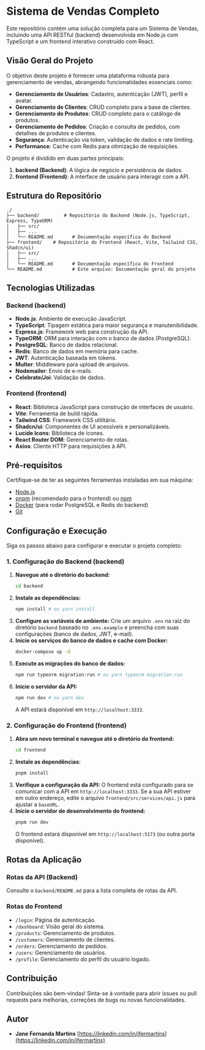 # Sistema de Vendas Completo

Este repositório contém uma solução completa para um Sistema de Vendas, incluindo uma API RESTful (backend) desenvolvida em Node.js com TypeScript e um frontend interativo construído com React.

## Visão Geral do Projeto

O objetivo deste projeto é fornecer uma plataforma robusta para gerenciamento de vendas, abrangendo funcionalidades essenciais como:

-   **Gerenciamento de Usuários**: Cadastro, autenticação (JWT), perfil e avatar.
-   **Gerenciamento de Clientes**: CRUD completo para a base de clientes.
-   **Gerenciamento de Produtos**: CRUD completo para o catálogo de produtos.
-   **Gerenciamento de Pedidos**: Criação e consulta de pedidos, com detalhes de produtos e clientes.
-   **Segurança**: Autenticação via token, validação de dados e rate limiting.
-   **Performance**: Cache com Redis para otimização de requisições.

O projeto é dividido em duas partes principais:

1.  **backend (Backend)**: A lógica de negócio e persistência de dados.
2.  **frontend (Frontend)**: A interface de usuário para interagir com a API.

## Estrutura do Repositório

```
./
├── backend/         # Repositório do Backend (Node.js, TypeScript, Express, TypeORM)
│   ├── src/
│   ├── ...
│   └── README.md       # Documentação específica do Backend
├── frontend/    # Repositório do Frontend (React, Vite, Tailwind CSS, Shadcn/ui)
│   ├── src/
│   ├── ...
│   └── README.md       # Documentação específica do Frontend
└── README.md           # Este arquivo: Documentação geral do projeto
```

## Tecnologias Utilizadas

### Backend (backend)

-   **Node.js**: Ambiente de execução JavaScript.
-   **TypeScript**: Tipagem estática para maior segurança e manutenibilidade.
-   **Express.js**: Framework web para construção da API.
-   **TypeORM**: ORM para interação com o banco de dados (PostgreSQL).
-   **PostgreSQL**: Banco de dados relacional.
-   **Redis**: Banco de dados em memória para cache.
-   **JWT**: Autenticação baseada em tokens.
-   **Multer**: Middleware para upload de arquivos.
-   **Nodemailer**: Envio de e-mails.
-   **Celebrate/Joi**: Validação de dados.

### Frontend (frontend)

-   **React**: Biblioteca JavaScript para construção de interfaces de usuário.
-   **Vite**: Ferramenta de build rápida.
-   **Tailwind CSS**: Framework CSS utilitário.
-   **Shadcn/ui**: Componentes de UI acessíveis e personalizáveis.
-   **Lucide Icons**: Biblioteca de ícones.
-   **React Router DOM**: Gerenciamento de rotas.
-   **Axios**: Cliente HTTP para requisições à API.

## Pré-requisitos

Certifique-se de ter as seguintes ferramentas instaladas em sua máquina:

-   [Node.js](https://nodejs.org/en/)
-   [pnpm](https://pnpm.io/installation) (recomendado para o frontend) ou [npm](https://www.npmjs.com/)
-   [Docker](https://www.docker.com/) (para rodar PostgreSQL e Redis do backend)
-   [Git](https://git-scm.com/)

## Configuração e Execução

Siga os passos abaixo para configurar e executar o projeto completo:

### 1. Configuração do Backend (backend)

1.  **Navegue até o diretório do backend:**
    ```bash
    cd backend
    ```
2.  **Instale as dependências:**
    ```bash
    npm install # ou yarn install
    ```
3.  **Configure as variáveis de ambiente:**
    Crie um arquivo `.env` na raiz do diretório `backend` baseado no `.env.example` e preencha com suas configurações (banco de dados, JWT, e-mail).
4.  **Inicie os serviços do banco de dados e cache com Docker:**
    ```bash
    docker-compose up -d
    ```
5.  **Execute as migrações do banco de dados:**
    ```bash
    npm run typeorm migration:run # ou yarn typeorm migration:run
    ```
6.  **Inicie o servidor da API:**
    ```bash
    npm run dev # ou yarn dev
    ```
    A API estará disponível em `http://localhost:3333`.

### 2. Configuração do Frontend (frontend)

1.  **Abra um novo terminal e navegue até o diretório do frontend:**
    ```bash
    cd frontend
    ```
2.  **Instale as dependências:**
    ```bash
    pnpm install
    ```
3.  **Verifique a configuração da API:**
    O frontend está configurado para se comunicar com a API em `http://localhost:3333`. Se a sua API estiver em outro endereço, edite o arquivo `frontend/src/services/api.js` para ajustar a `baseURL`.
4.  **Inicie o servidor de desenvolvimento do frontend:**
    ```bash
    pnpm run dev
    ```
    O frontend estará disponível em `http://localhost:5173` (ou outra porta disponível).

## Rotas da Aplicação

### Rotas da API (Backend)

Consulte o `backend/README.md` para a lista completa de rotas da API.

### Rotas do Frontend

-   `/login`: Página de autenticação.
-   `/dashboard`: Visão geral do sistema.
-   `/products`: Gerenciamento de produtos.
-   `/customers`: Gerenciamento de clientes.
-   `/orders`: Gerenciamento de pedidos.
-   `/users`: Gerenciamento de usuários.
-   `/profile`: Gerenciamento do perfil do usuário logado.

## Contribuição

Contribuições são bem-vindas! Sinta-se à vontade para abrir issues ou pull requests para melhorias, correções de bugs ou novas funcionalidades.

## Autor

-   **Jane Fernanda Martins** [https://linkedin.com/in/jfermartins](https://linkedin.com/in/jfermartins)
